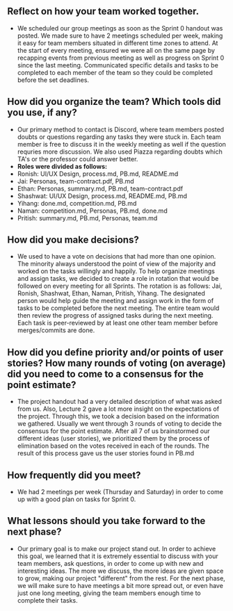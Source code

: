 ## Reflect on how your team worked together.
- We scheduled our group meetings as soon as the Sprint 0 handout was posted. We made sure to have 2 meetings scheduled per week, making it easy for team members situated in different time zones to attend. At the start of every meeting, ensured we were all on the same page by recapping events from previous meeting as well as progress on Sprint 0 since the last meeting. Communicated specific details and tasks to be completed to each member of the team so they could be completed before the set deadlines.

## How did you organize the team? Which tools did you use, if any?
- Our primary method to contact is Discord, where team members posted doubts or questions regarding any tasks they were stuck in. Each team member is free to discuss it in the weekly meeting as well if the question requries more discussion. We also used Piazza regarding doubts which TA's or the professor could answer better. 
- **Roles were divided as follows:**
- Ronish: UI/UX Design, process.md, PB.md, README.md
- Jai: Personas, team-contract.pdf, PB.md
- Ethan: Personas, summary.md, PB.md, team-contract.pdf
- Shashwat: UI/UX Design, process.md, README.md, PB.md
- Yihang: done.md, competition.md, PB.md
- Naman: competition.md, Personas, PB.md, done.md
- Pritish: summary.md, PB.md, Personas, team.md

## How did you make decisions?
- We used to have a vote on decisions that had more than one opinion. The minority always understood the point of view of the majority and worked on the tasks willingly and happily. To help organize meetings and assign tasks, we decided to create a role in rotation that would be followed on every meeting for all Sprints. The rotation is as follows: Jai, Ronish, Shashwat, Ethan, Naman, Pritish, Yihang. The designated person would help guide the meeting and assign work in the form of tasks to be completed before the next meeting. The entire team would then review the progress of assigned tasks during the next meeting. Each task is peer-reviewed by at least one other team member before merges/commits are done. 

## How did you define priority and/or points of user stories? How many rounds of voting (on average) did you need to come to a consensus for the point estimate?
- The project handout had a very detailed description of what was asked from us. Also, Lecture 2 gave a lot more insight on the expectations of the project. Through this, we took a decision based on the information we gathered. Usually we went through 3 rounds of voting to decide the consensus for the point estimate. After all 7 of us brainstormed our different ideas (user stories), we prioritized them by the process of elimination based on the votes received in each of the rounds. The result of this process gave us the user stories found in PB.md

## How frequently did you meet?
- We had 2 meetings per week (Thursday and Saturday) in order to come up with a good plan on tasks for Sprint 0.

## What lessons should you take forward to the next phase?
- Our primary goal is to make our project stand out. In order to achieve this goal, we learned that it is extremely essential to discuss with your team members, ask questions, in order to come up with new and interesting ideas. The more we discuss, the more ideas are given space to grow, making our project "different" from the rest. For the next phase, we will make sure to have meetings a bit more spread out, or even have just one long meeting, giving the team members enough time to complete their tasks.

